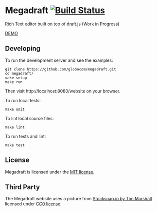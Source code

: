 # Megadraft [![Build Status](https://secure.travis-ci.org/globocom/megadraft.png?branch=master)](https://travis-ci.org/globocom/megadraft)

Rich Text editor built on top of draft.js (Work in Progress)

[DEMO](http://globocom.github.io/megadraft/)

## Developing

To run the development server and see the examples:

```
git clone https://github.com/globocom/megadraft.git
cd megadraft/
make setup
make run
```

Then visit http://localhost:8080/website on your browser.

To run local tests:

```
make unit
```

To lint local source files:

```
make lint
```

To run tests and lint:

```
make test
```


## License

Megadraft is licensed under the [MIT license](LICENSE).


## Third Party

The Megadraft website uses a picture from
[Stocksnap.io by Tim Marshall](https://stocksnap.io/photo/K148YZIFJ3) licensed
under [CC0 license](https://stocksnap.io/license).

